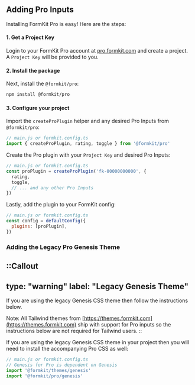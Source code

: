 ## Adding Pro Inputs

Installing FormKit Pro is easy! Here are the steps:

#### 1. Get a Project Key

Login to your FormKit Pro account at [pro.formkit.com](https://pro.formkit.com) and create a project. A `Project Key` will be provided to you.

#### 2. Install the package

Next, install the `@formkit/pro`:

```bash
npm install @formkit/pro
```

#### 3. Configure your project

Import the `createProPlugin` helper and any desired Pro Inputs from `@formkit/pro`:

```js
// main.js or formkit.config.ts
import { createProPlugin, rating, toggle } from '@formkit/pro'
```

Create the Pro plugin with your `Project Key` and desired Pro Inputs:

```js
// main.js or formkit.config.ts
const proPlugin = createProPlugin('fk-00000000000', {
  rating,
  toggle,
  // ... and any other Pro Inputs
})
```

Lastly, add the plugin to your FormKit config:

```js
// main.js or formkit.config.ts
const config = defaultConfig({
  plugins: [proPlugin],
})
```

### Adding the Legacy Pro Genesis Theme

::Callout
---
type: "warning"
label: "Legacy Genesis Theme"
---
If you are using the legacy Genesis CSS theme then follow the instructions below. 

Note: All Tailwind themes from [https://themes.formkit.com](https://themes.formkit.com) ship with support for Pro inputs so the instructions below are not required for Tailwind users.
::

If you are using the legacy Genesis CSS theme in your project then you will need to install the accompanying Pro CSS as well:

```js
// main.js or formkit.config.ts
// Genesis for Pro is dependent on Genesis
import '@formkit/themes/genesis'
import '@formkit/pro/genesis'
```